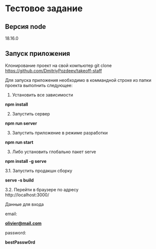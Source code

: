 
# Тестовое задание 
## Версия node  
18.16.0  
## Запуск приложения

Клонирование проект на свой компьютер 
git clone https://github.com/DmitriyPozdeev/takeoff-staff  

Для запуска приложения необходимо в коммандной строке из папки проекта выполнить следующее:  
1. Установить все зависимости  

**npm install**  

2. Запустить сервер  

**npm run server**  

3. Запустить приложение в режиме разработки  

**npm run start**  

3. Либо установить глобально пакет serve  

**npm install -g serve** 

3.1. Запустить продакшн сборку  

**serve -s build**  

3.2. Перейти в браузере по адресу  
http://localhost:3000/

Данные для входа  

email:  

**olivier@mail.com**  

password:  

**bestPassw0rd**  
